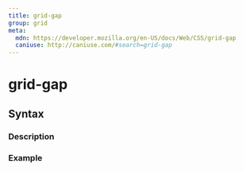 ```yaml
---
title: grid-gap
group: grid
meta:
  mdn: https://developer.mozilla.org/en-US/docs/Web/CSS/grid-gap
  caniuse: http://caniuse.com/#search=grid-gap
---
```


# grid-gap
<!--- Introduction for grid-gap, keep it brief and set the overall context -->

## Syntax
<!--- Introduce the various syntax for grid-gap -->

### Description
<!--- For each major section of syntax, provide a description explaining its usage further -->

### Example
<!--- Provide code examples for the syntax block you're currently describing -->